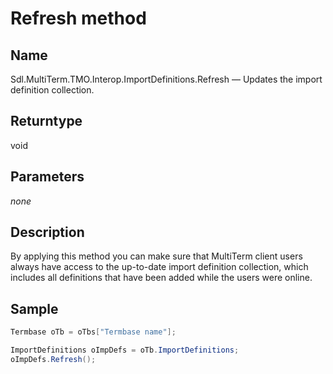 # Refresh method

## Name

Sdl.MultiTerm.TMO.Interop.ImportDefinitions.Refresh —          Updates the import definition collection.

## Returntype

void

## Parameters
*none*

## Description

By applying this method you can make sure that MultiTerm client users always have access to the up-to-date import definition collection, which includes all definitions that have been added while the users were online.

## Sample


```cs
Termbase oTb = oTbs["Termbase name"];

ImportDefinitions oImpDefs = oTb.ImportDefinitions;
oImpDefs.Refresh();
```
